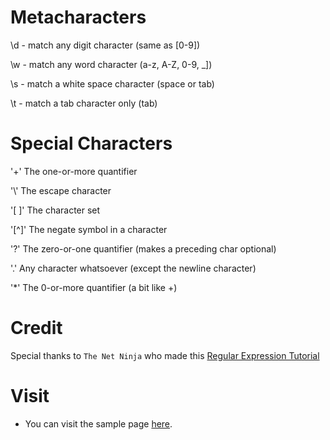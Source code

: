 # Metacharacters

\d - match any digit character (same as [0-9])

\w - match any word character (a-z, A-Z, 0-9, _])

\s - match a white space character (space or tab)

\t - match a tab character only (tab)


# Special Characters

'+' The one-or-more quantifier

'\\' The escape character

'[ ]' The character set

'[^]' The negate symbol in a character

'?' The zero-or-one quantifier (makes a preceding char optional)

'.' Any character whatsoever (except the newline character)

'*' The 0-or-more quantifier (a bit like +)

# Credit

Special thanks to `The Net Ninja` who made this [Regular Expression Tutorial](https://www.youtube.com/playlist?list=PL4cUxeGkcC9g6m_6Sld9Q4jzqdqHd2HiD)


# Visit
- You can visit the sample page [here](https://thantmyat31.github.io/JavaScript-RegExp/).
